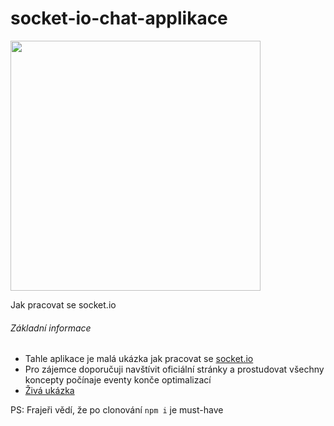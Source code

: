 # socket-io-chat-applikace
<img src="https://media2.giphy.com/media/2aNMNAPUVqQNeoL2X3/giphy.gif?cid=790b7611be9d94c4ae427909699a1997da156f66bc359102&rid=giphy.gif&ct=g" width="400">

Jak pracovat se socket.io

###### Základní informace
- Tahle aplikace je malá ukázka jak pracovat se [socket.io](https://socket.io/)
- Pro zájemce doporučuji navštívit oficiální stránky a prostudovat všechny koncepty počínaje eventy konče optimalizací
- [Živá ukázka](https://socket-io-lesson.herokuapp.com/)

PS: Frajeři vědí, že po clonování `npm i` je must-have
